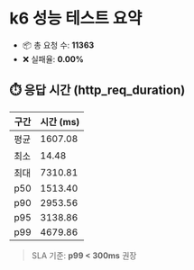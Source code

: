 # k6 성능 테스트 요약

- 📦 총 요청 수: **11363**
- ❌ 실패율: **0.00%**

## ⏱️ 응답 시간 (http_req_duration)

| 구간 | 시간 (ms) |
|------|-----------|
| 평균 | 1607.08 |
| 최소 | 14.48 |
| 최대 | 7310.81 |
| p50  | 1513.40 |
| p90  | 2953.56 |
| p95  | 3138.86 |
| p99  | 4679.86 |

> SLA 기준: **p99 < 300ms** 권장